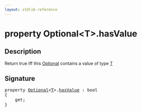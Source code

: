 ```yaml
---
layout: stdlib-reference
---
```


# property Optional\<T\>\.hasValue

## Description

Return <span class='code'>true</span> iff this <span class='code'><a href="../index.html" class="code_type">Optional</a></span> contains a value of type <span class='code'><a href="../index.html#typeparam-T" class="code_type">T</a></span>


## Signature

<pre>
<span class='code_keyword'>property</span> <a href="../index.html" class="code_type">Optional</a>&lt;<a href="../index.html#typeparam-T" class="code_type">T</a>&gt;.<a href=".html">hasValue</a> : <span class="code_keyword">bool</span>
{
    get;
}
</pre>

